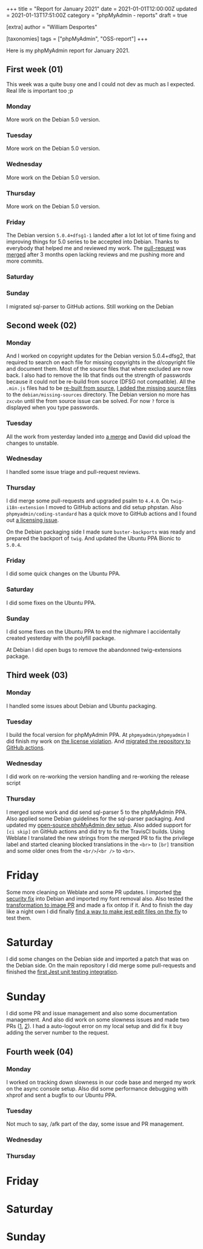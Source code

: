 +++
title = "Report for January 2021"
date = 2021-01-01T12:00:00Z
updated = 2021-01-13T17:51:00Z
category = "phpMyAdmin - reports"
draft = true

[extra]
author = "William Desportes"

[taxonomies]
tags = ["phpMyAdmin", "OSS-report"]
+++

Here is my phpMyAdmin report for January 2021.

<!-- more -->

## First week (01)

This week was a quite busy one and I could not dev as much as I expected. Real life is important too ;p

### Monday

More work on the Debian 5.0 version.

### Tuesday

More work on the Debian 5.0 version.

### Wednesday

More work on the Debian 5.0 version.

### Thursday

More work on the Debian 5.0 version.

### Friday

The Debian version `5.0.4+dfsg1-1` landed after a lot lot lot of time fixing and improving things for 5.0 series to be accepted into Debian. Thanks to everybody that helped me and reviewed my work. The [pull-request](https://salsa.debian.org/phpmyadmin-team/phpmyadmin/-/merge_requests/30) was [merged](https://salsa.debian.org/phpmyadmin-team/phpmyadmin/-/commit/f8ca6504dc6f1ee6a8b2fcbb29b9baff30017ed1) after 3 months open lacking reviews and me pushing more and more commits.

### Saturday

### Sunday

I migrated sql-parser to GitHub actions. Still working on the Debian

## Second week (02)

### Monday

And I worked on copyright updates for the Debian version 5.0.4+dfsg2, that required to search on each file for missing copyrights in the d/copyright file and document them. Most of the source files that where excluded are now back.
I also had to remove the lib that finds out the strength of passwords because it could not be re-build from source (DFSG not compatible). All the `.min.js` files had to be [re-built from source](https://salsa.debian.org/phpmyadmin-team/phpmyadmin/-/commit/c4b28b4c5ca955c7ddf1858b6e5e9f89d3505216), [I added the missing source files](https://salsa.debian.org/phpmyadmin-team/phpmyadmin/-/commit/abac8a5cf05e2955a2c5bd14dc52c0ab75405659) to the `debian/missing-sources` directory. The Debian version no more has `zxcvbn` until the from source issue can be solved. For now `?` force is displayed when you type passwords.

### Tuesday

All the work from yesterday landed into [a merge](https://salsa.debian.org/phpmyadmin-team/phpmyadmin/-/commit/9206cece4599be77d436057fe51f7b106e9b8de2) and David did upload the changes to unstable.

### Wednesday

I handled some issue triage and pull-request reviews.

### Thursday

I did merge some pull-requests and upgraded psalm to `4.4.0`.
On `twig-i18n-extension` I moved to GitHub actions and did setup phpstan.
Also `phpmyadmin/coding-standard` has a quick move to GitHub actions and I found out [a licensing issue](https://github.com/phpmyadmin/coding-standard/pull/9).

On the Debian packaging side I made sure `buster-backports` was ready and prepared the backport of `twig`.
And updated the Ubuntu PPA Bionic to `5.0.4`.

### Friday

I did some quick changes on the Ubuntu PPA.

### Saturday

I did some fixes on the Ubuntu PPA.

### Sunday

I did some fixes on the Ubuntu PPA to end the nighmare I accidentally created yesterday with the polyfill package.

At Debian I did open bugs to remove the abandonned twig-extensions package.

## Third week (03)

### Monday

I handled some issues about Debian and Ubuntu packaging.

### Tuesday

I build the focal version for phpMyAdmin PPA.
At `phpmyadmin/phpmyadmin` I did finish my work on [the license violation](https://github.com/phpmyadmin/phpmyadmin/pull/16547). And [migrated the repository to GitHub actions](https://github.com/phpmyadmin/phpmyadmin/pull/16583).

### Wednesday

I did work on re-working the version handling and re-working the release script

### Thursday

I merged some work and did send sql-parser 5 to the phpMyAdmin PPA.
Also applied some Debian guidelines for the sql-parser packaging.
And updated my [open-source phpMyAdmin dev setup](https://github.com/wdesportes/phpmyadmin-local-setup).
Also added support for `[ci skip]` on GitHub actions and did try to fix the TravisCI builds.
Using Weblate I translated the new strings from the merged PR to fix the privilege label and started cleaning blocked translations in the `<br>` to `[br]` transition and some older ones from the `<br/>`/`<br />` to `<br>`.

# Friday

Some more cleaning on Weblate and some PR updates.
I imported [the security fix](https://security-tracker.debian.org/tracker/CVE-2021-21252) into Debian and imported my font removal also.
Also tested the [transformation to image PR](https://github.com/phpmyadmin/phpmyadmin/pull/16586) and made a fix ontop if it.
And to finish the day like a night own I did finally [find a way to make jest edit files on the fly](https://github.com/phpmyadmin/phpmyadmin/pull/16409) to test them.

# Saturday

I did some changes on the Debian side and imported a patch that was on the Debian side.
On the main repository I did merge some pull-requests and finished the [first Jest unit testing integration](https://github.com/phpmyadmin/phpmyadmin/pull/16409).

# Sunday

I did some PR and issue management and also some documentation management.
And also did work on some slowness issues and made two PRs ([1](https://github.com/phpmyadmin/phpmyadmin/pull/16590), [2](https://github.com/phpmyadmin/phpmyadmin/pull/16591)). I had a auto-logout error on my local setup and did fix it buy adding the server number to the request.

## Fourth week (04)

### Monday

I worked on tracking down slowness in our code base and merged my work on the async console setup.
Also did some performance debugging with xhprof and sent a bugfix to our Ubuntu PPA.

### Tuesday

Not much to say, /afk part of the day, some issue and PR management.

### Wednesday

### Thursday

# Friday


# Saturday


# Sunday
